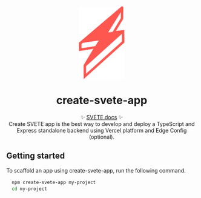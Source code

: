 <p align="center">
  <img src="https://raw.githubusercontent.com/simonepriuli/create-svete-app/95aed378f92437a5e1f76cd3fd7885f9dad310ef/logo.svg" width="120px" align="center" alt="IMongo logo" />
  <h1 align="center">create-svete-app</h1>
  <p align="center">
    ✨ <a href="https://imongo.priuli.co/">SVETE docs</a> ✨
    <br/>
    Create SVETE app is the best way to develop and deploy a TypeScript and Express standalone backend using Vercel platform and Edge Config (optional).
  </p>
</p>


## Getting started

To scaffold an app using create-svete-app, run the following command.
```bash
  npm create-svete-app my-project
  cd my-project
```
    
